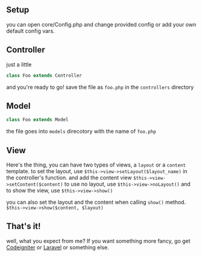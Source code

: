 ## Setup
you can open core/Config.php and change provided config or add your own default config vars.

## Controller
just a little
```php
class Foo extends Controller
```
and you're ready to go!
save the file as `foo.php` in the `controllers` directory

## Model
```php
class Foo extends Model
```
the file goes into `models` direcotory with the name of `foo.php`

## View
Here's the thing, you can have two types of views, a `layout` or a `content` template.
to set the layout, use `$this->view->setLayout($layout_name)` in the controller's function.
and add the content view `$this->view->setContent($content)`
to use no layout, use `$this->view->noLayout()`
and to show the view, use `$this->view->show()`

you can also set the layout and the content when calling `show()` method.
`$this->view->show($content, $layout)`


## That's it!
well, what you expect from me? If you want something more fancy, go get [Codeigniter](https://codeigniter.com) or [Laravel](https://laravel.com) or something else.
